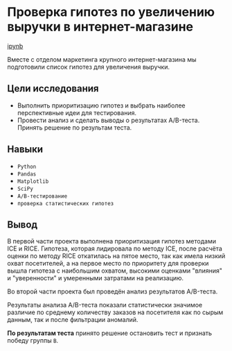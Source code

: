 # Проверка гипотез по увеличению выручки в интернет-магазине 

[ipynb](https://nbviewer.jupyter.org/github/AlexVarnik/data-analyst/blob/main/DA_009_AB_testing/DA_009_AB_testing.ipynb)

Вместе с отделом маркетинга крупного интернет-магазина мы подготовили список гипотез для увеличения выручки.

## Цели исследования

- Выполнить приоритизацию гипотез и выбрать наиболее перспективные идеи для тестирования.
- Провести анализ и сделать выводы о результатах A/B-теста. Принять решение по результам теста.

## Навыки

- `Python`
- `Pandas`
- `Matplotlib`
- `SciPy`
- `A/B-тестирование`
- `проверка статистических гипотез`

## Вывод

В первой части проекта выполнена приоритизация гипотез методами ICE и RICE. Гипотеза, которая лидировала по методу ICE, после расчёта оценки по методу RICE откатилась на пятое место, так как имела низкий охват посетителей, а на первое место по приоритету для проверки вышла гипотеза с наибольшим охватом, высокими оценками "влияния" и "уверенности" и умеренными затратами на реализацию.

Во второй части проекта был проведён анализ результатов A/B-теста.

Результаты анализа A/B-теста показали статистически значимое различие по среднему количеству заказов на посетителя как по сырым данным, так и после фильтрации аномалий.

**По результатам теста** принято решение остановить тест и признать победу группы `B`.
